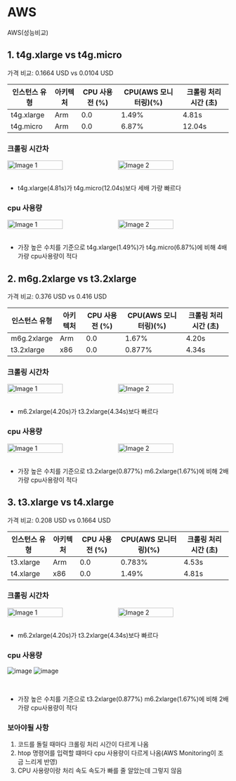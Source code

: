 # AWS
AWS(성능비교)

## 1. t4g.xlarge vs t4g.micro

가격 비교: 0.1664 USD vs 0.0104 USD

| 인스턴스 유형 | 아키텍처 | CPU 사용 전 (%) | CPU(AWS 모니터링)(%) | 크롤링 처리 시간 (초) |
|---------------|----------|------------------|------------------|----------------------|
| t4g.xlarge    | Arm      | 0.0              | 1.49%             | 4.81s                |
| t4g.micro    | Arm     | 0.0              | 6.87%             | 12.04s               |

### 크롤링 시간차

<div style="display: flex;">
  <img src="https://github.com/yoonjaeuk/AWS/assets/52642461/b4c02080-bf47-4d99-8990-aec2d84160d1" alt="Image 1" style="width: 50%;">
  <img src="https://github.com/yoonjaeuk/AWS/assets/52642461/cfe7ae70-c053-42d4-8c76-b6b0201e1d35" alt="Image 2" style="width: 50%;">
</div>

<br/>

- t4g.xlarge(4.81s)가 t4g.micro(12.04s)보다 세배 가량 빠르다 

### cpu 사용량

<div style="display: flex;">
  <img src="https://github.com/yoonjaeuk/AWS/assets/52642461/ba008a85-1ff0-4f98-905d-841b7d19129b" alt="Image 1" style="width: 50%;">
  <img src="https://github.com/yoonjaeuk/AWS/assets/52642461/26a265ec-4f3f-438d-80a1-b5418ce1eb90" alt="Image 2" style="width: 50%;">
</div>

<br/>

- 가장 높은 수치를 기준으로 t4g.xlarge(1.49%)가 t4g.micro(6.87%)에 비해 4배 가량 cpu사용량이 적다 

## 2. m6g.2xlarge vs t3.2xlarge

가격 비교: 0.376 USD vs 0.416 USD

| 인스턴스 유형 | 아키텍처 | CPU 사용 전 (%) | CPU(AWS 모니터링)(%) | 크롤링 처리 시간 (초) |
|---------------|----------|------------------|------------------|----------------------|
| m6g.2xlarge    | Arm      | 0.0              | 1.67%             | 4.20s               |
| t3.2xlarge    | x86      | 0.0              | 0.877%             | 4.34s               |


### 크롤링 시간차

<div style="display: flex;">
  <img src="https://github.com/yoonjaeuk/AWS/assets/52642461/e993975c-eaf7-4866-8004-66c1fa91787b" alt="Image 1" style="width: 50%;">
  <img src="https://github.com/yoonjaeuk/AWS/assets/52642461/efb9a701-7bfc-43cb-881a-c33a266cc018" alt="Image 2" style="width: 50%;">
</div>

<br/>

- m6.2xlarge(4.20s)가 t3.2xlarge(4.34s)보다 빠르다 


### cpu 사용량

<div style="display: flex;">
  <img src="https://github.com/yoonjaeuk/AWS/assets/52642461/7c472ff4-b75b-481f-83bd-84eb1b1ad98c" alt="Image 1" style="width: 50%;">
  <img src="https://github.com/yoonjaeuk/AWS/assets/52642461/42e3c2b7-31e5-44fd-98a2-d57287c24d40" alt="Image 2" style="width: 50%;">
</div>

<br/>

- 가장 높은 수치를 기준으로 t3.2xlarge(0.877%) m6.2xlarge(1.67%)에 비해 2배 가량 cpu사용량이 적다 


## 3. t3.xlarge vs t4.xlarge

가격 비교: 0.208 USD vs 0.1664 USD

| 인스턴스 유형 | 아키텍처 | CPU 사용 전 (%) | CPU(AWS 모니터링)(%) | 크롤링 처리 시간 (초) |
|---------------|----------|------------------|------------------|----------------------|
| t3.xlarge    | Arm      | 0.0              | 0.783%             | 4.53s               |
| t4.xlarge    | x86      | 0.0              | 1.49%             | 4.81s               |


### 크롤링 시간차

<div style="display: flex;">
  <img src="https://github.com/yoonjaeuk/AWS/assets/52642461/5b107cec-a629-487f-b344-c65a7f2582cc" alt="Image 1" style="width: 50%;">
  <img src="https://github.com/yoonjaeuk/AWS/assets/52642461/699edc51-5f53-4183-b2b4-04756b39d888" alt="Image 2" style="width: 50%;">
</div>

<br/>

- m6.2xlarge(4.20s)가 t3.2xlarge(4.34s)보다 빠르다

### cpu 사용량


![image](https://github.com/yoonjaeuk/AWS/assets/52642461/8c1d507c-676d-48e4-b8a6-9e3fb6408179)
![image](https://github.com/yoonjaeuk/AWS/assets/52642461/a677a9c4-7698-4ba8-bd20-c9609a3ad224)


<br/>

- 가장 높은 수치를 기준으로 t3.2xlarge(0.877%) m6.2xlarge(1.67%)에 비해 2배 가량 cpu사용량이 적다


 ### 보아야될 사항
 1. 코드를 돌릴 때마다 크롤링 처리 시간이 다르게 나옴
 2. htop 명령어를 입력할 떄마다 cpu 사용량이 다르게 나옴(AWS Monitoring이 조금 느리게 반영)
 3. CPU 사용량이랑 처리 속도 속도가 빠를 줄 알았는데 그렇지 않음